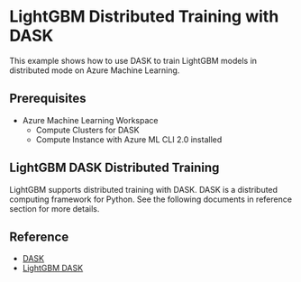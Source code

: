 # LightGBM Distributed Training with DASK

This example shows how to use DASK to train LightGBM models in distributed mode on Azure Machine Learning.

## Prerequisites

- Azure Machine Learning Workspace
    - Compute Clusters for DASK
    - Compute Instance with Azure ML CLI 2.0 installed

## LightGBM DASK Distributed Training

LightGBM supports distributed training with DASK. DASK is a distributed computing framework for Python. See the following documents in reference section for more details.


## Reference

- [DASK](https://dask.org/)
- [LightGBM DASK](https://lightgbm.readthedocs.io/en/latest/Parallel-Learning-Guide.html#dask)
